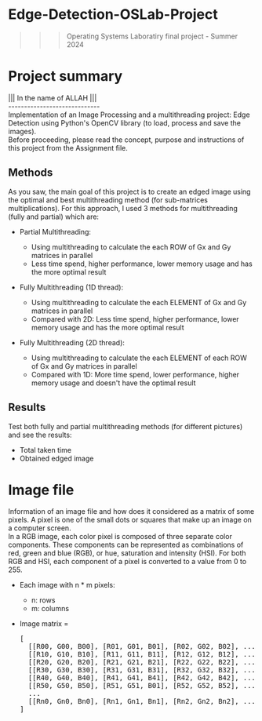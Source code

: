 ﻿# Edge-Detection-OSLab-Project
>>> Operating Systems Laboratiry final project - Summer 2024

# Project summary
||| In the name of ALLAH ||| <br />
----------------------------- <br />
Implementation of an Image Processing and a multithreading project: Edge Detection using Python's OpenCV library (to load, process and save the images). <br />
Before proceeding, please read the concept, purpose and instructions of this project from the Assignment file.

## Methods
As you saw, the main goal of this project is to create an edged image using the optimal and best multithreading method (for sub-matrices multiplications). For this approach, I used 3 methods for multithreading (fully and partial) which are:

- Partial Multithreading:
  - Using multithreading to calculate the each ROW of Gx and Gy matrices in parallel 
  - Less time spend, higher performance, lower memory usage and has the more optimal result

- Fully Multithreading (1D thread):
  - Using multithreading to calculate the each ELEMENT of Gx and Gy matrices in parallel
  - Compared with 2D: Less time spend, higher performance, lower memory usage and has the more optimal result
    
- Fully Multithreading (2D thread):
  - Using multithreading to calculate the each ELEMENT of each ROW of Gx and Gy matrices in parallel
  - Compared with 1D: More time spend, lower performance, higher memory usage and doesn't have the optimal result

## Results
Test both fully and partial multithreading methods (for different pictures) and see the results:
- Total taken time
- Obtained edged image

# Image file
Information of an image file and how does it considered as a matrix of some pixels. A pixel is one of the small dots or squares that make up an image on a computer screen. <BR />
In a RGB image, each color pixel is composed of three separate color components. These components can be represented as combinations of red, green and blue (RGB), or hue, saturation and intensity (HSI). For both RGB and HSI, each component of a pixel is converted to a value from 0 to 255.

- Each image with n * m pixels:
  - n: rows
  - m: columns
     
- Image matrix =
  <pre>
  [
    [[R00, G00, B00], [R01, G01, B01], [R02, G02, B02], ..., [R0m, G0m, B0m]],
    [[R10, G10, B10], [R11, G11, B11], [R12, G12, B12], ..., [R1m, G1m, B1m]],
    [[R20, G20, B20], [R21, G21, B21], [R22, G22, B22], ..., [R2m, G2m, B2m]],
    [[R30, G30, B30], [R31, G31, B31], [R32, G32, B32], ..., [R3m, G3m, B3m]],
    [[R40, G40, B40], [R41, G41, B41], [R42, G42, B42], ..., [R4m, G4m, B4m]],
    [[R50, G50, B50], [R51, G51, B01], [R52, G52, B52], ..., [R5m, G5m, B5m]], 
    ...
    [[Rn0, Gn0, Bn0], [Rn1, Gn1, Bn1], [Rn2, Gn2, Bn2], ..., [Rnm, Gnm, Bnm]]
  ]
  </pre>
